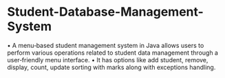 # Student-Database-Management-System
• A menu‑based student management system in Java allows users to perform various operations related to student data management through a user‑friendly menu interface. • It has options like add student, remove, display, count, update sorting with marks along with exceptions handling.
